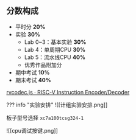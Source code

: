 ## 分数构成

- 平时分 **20%**
- 实验 **30%**
	- Lab 0~3：基本实验 **30%**
	- Lab 4：单周期CPU **30%**
	- Lab 5：流水线CPU **40%**
	- 优秀作品附加分
- 期中考试 **10%**
- 期末考试 **40%**

[rvcodec.js · RISC-V Instruction Encoder/Decoder](https://luplab.gitlab.io/rvcodecjs/)

??? info "实验安排"
	![[计组实验安排.png]]

板子型号选择 `xc7a100tcsg324-1`

![[cpu调试按键.png]]
